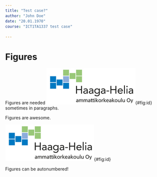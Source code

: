 ```yaml
---
title: "Test case?"
author: "John Doe"
date: "20.01.1970"
course: "ICT1TA1337 test case"

---
```


# Figures

Figures are needed ![Haaga-Helia University of Applied Sciences report logo A](../../../media/hhreportlogo.png){#fig:id} sometimes in paragraphs.

Figures are awesome.

![Haaga-Helia University of Applied Sciences report logo B](../../../media/hhreportlogo.png){#fig:id}

Figures can be autonumbered!


